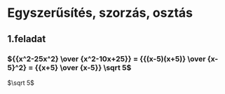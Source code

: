 # Egyszerűsítés, szorzás, osztás

## 1.feladat
### ${{x^2-25x^2} \over {x^2-10x+25}} = {{(x-5)(x+5)} \over {x-5}^2} = {{x+5} \over {x-5}} \sqrt 5$
$\sqrt 5$


